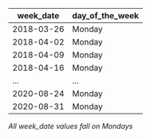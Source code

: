 | week_date   | day_of_the_week |
|-------------|-----------------|
| 2018-03-26  | Monday |
| 2018-04-02  | Monday |
| 2018-04-09  | Monday |
| 2018-04-16  | Monday |
| ...         | ... |
| 2020-08-24  | Monday |
| 2020-08-31  | Monday |

_All week_date values fall on Mondays_
